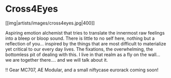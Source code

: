 # Cross4Eyes

[[img|artists/images/cross4eyes.jpg|400]]

Aspiring emotion alchemist that tries to translate the innermost raw feelings into a bleep or bloop sound. There is little to no self here, nothing but a reflection of you…  inspired by the things that are most difficult to materialize yet critical to our every day lives. The fixations, the overwhelming, the bottomless pit of dealing with this. I live in that realm as a fly on the wall… we are together there…. and we will talk about it.


!! Gear
MC707, AE Modular, and a small niftycase eurorack coming soon!
